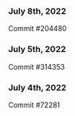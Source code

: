 ### July 8th, 2022

Commit #204480

### July 5th, 2022

Commit #314353


### July 4th, 2022

Commit #72281
